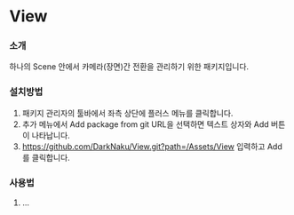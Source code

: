 # View 

### 소개
하나의 Scene 안에서 카메라(장면)간 전환을 관리하기 위한 패키지입니다.

### 설치방법
1. 패키지 관리자의 툴바에서 좌측 상단에 플러스 메뉴를 클릭합니다.
2. 추가 메뉴에서 Add package from git URL을 선택하면 텍스트 상자와 Add 버튼이 나타납니다.
3. https://github.com/DarkNaku/View.git?path=/Assets/View 입력하고 Add를 클릭합니다.

### 사용법

1. ...